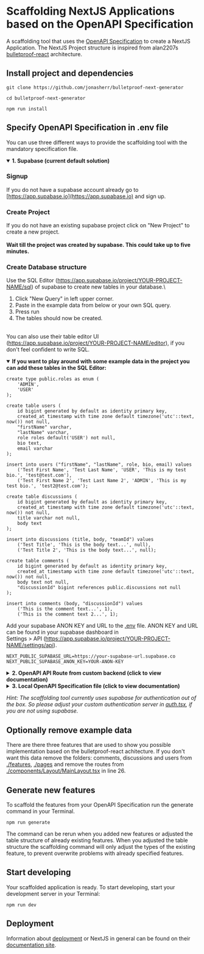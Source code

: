 # Scaffolding NextJS Applications based on the OpenAPI Specification

A scaffolding tool that uses the [OpenAPI Specification](https://swagger.io/specification/)
to create a NextJS Application. The NextJS Project structure is inspired from alan2207s
[bulletproof-react](https://github.com/alan2207/bulletproof-react) architecture.

## Install project and dependencies

    git clone https://github.com/jonasherr/bulletproof-next-generator

    cd bulletproof-next-generator

    npm run install

## Specify OpenAPI Specification in .env file

You can use three different ways to provide the scaffolding tool with the mandatory specification file.

<details open>
<summary><b>1. Supabase (current default solution)</b></summary>

### Signup

If you do not have a supabase account already go to [https://app.supabase.io](https://app.supabase.io)
and sign up.

### Create Project

If you do not have an existing supabase project click on "New Project" to create a new project.\
\
<b>Wait till the project was created by supabase. This could take up to five minutes.</b>

### Create Database structure

Use the SQL Editor (https://app.supabase.io/project/YOUR-PROJECT-NAME/sql) of supabase to create new tables in your
database.\

1. Click "New Query" in left upper corner.
2. Paste in the example data from below or your own SQL query.
3. Press run
4. The tables should now be created.

\
You can also use their table editor UI (https://app.supabase.io/project/YOUR-PROJECT-NAME/editor), if you don't feel
confident to write SQL.

<details open>
<summary><b>If you want to play around with some example data in the project you can add these tables in the SQL Editor:</b></summary>

    create type public.roles as enum (
        'ADMIN',
        'USER'
    );

    create table users (
        id bigint generated by default as identity primary key,
        created_at timestamp with time zone default timezone('utc'::text, now()) not null,
        "firstName" varchar,
        "lastName" varchar,
        role roles default('USER') not null,
        bio text,
        email varchar
    );

    insert into users ("firstName", "lastName", role, bio, email) values
        ('Test First Name', 'Test Last Name', 'USER', 'This is my test bio.', 'test@test.com'),
        ('Test First Name 2', 'Test Last Name 2', 'ADMIN', 'This is my test bio.', 'test2@test.com');

    create table discussions (
        id bigint generated by default as identity primary key,
        created_at timestamp with time zone default timezone('utc'::text, now()) not null,
        title varchar not null,
        body text
    );

    insert into discussions (title, body, "teamId") values
        ('Test Title', 'This is the body text...', null),
        ('Test Title 2', 'This is the body text...', null);

    create table comments (
        id bigint generated by default as identity primary key,
        created_at timestamp with time zone default timezone('utc'::text, now()) not null,
        body text not null,
        "discussionId" bigint references public.discussions not null
    );

    insert into comments (body, "discussionId") values
        ('This is the comment text...', 1),
        ('This is the comment text 2...', 1);

</details>

Add your supabase ANON KEY and URL to the [.env](.env) file. ANON KEY and URL can be found in your supabase dashboard in
<br/> Settings > API (https://app.supabase.io/project/YOUR-PROJECT-NAME/settings/api).

    NEXT_PUBLIC_SUPABASE_URL=https://your-supabase-url.supabase.co
    NEXT_PUBLIC_SUPABASE_ANON_KEY=YOUR-ANON-KEY

</details>

<details>
<summary><b>2. OpenAPI API Route from custom backend (click to view documentation)</b></summary>

Save the url of your OpenAPI Route of your custom backend in the [.env](.env) file.

    SWAGGER_SPECIFICATION_URL=https://your-custom-backend.com/open-api

</details>

<details>
<summary><b>3. Local OpenAPI Specification file (click to view documentation)</b></summary>

Save the filepath to your OpenAPI Specification file in the .env file.

    SWAGGER_SPECIFICATION_FILE_PATH=../swaggerSpecification.json

</details>

_Hint: The scaffolding tool currently uses supabase for authentication out of the box. So please adjust your custom
authentication server in [auth.tsx](lib/auth.tsx), if you are not using supabase._

## Optionally remove example data

There are there three features that are used to show you possible implementation based on the bulletproof-react
achitecture. If you don't want this data remove the folders: comments, discussions and users
from [./features](./features), [./pages](./pages) and remove the routes
from [./components/Layout/MainLayout.tsx](./components/Layout/MainLayout.tsx) in line 26.

## Generate new features

To scaffold the features from your OpenAPI Specification run the generate command in your Terminal.

    npm run generate

The command can be rerun when you added new features or adjusted the table structure of already existing features. When
you adjusted the table structure the scaffolding command will only adjust the types of the existing feature, to prevent
overwrite problems with already specified features.

## Start developing

Your scaffolded application is ready. To start developing, start your development server in your Terminal:

    npm run dev

## Deployment

Information about [deployment](https://nextjs.org/docs/deployment) or NextJS in general can be found on
their [documentation site](https://nextjs.org/docs/getting-started).